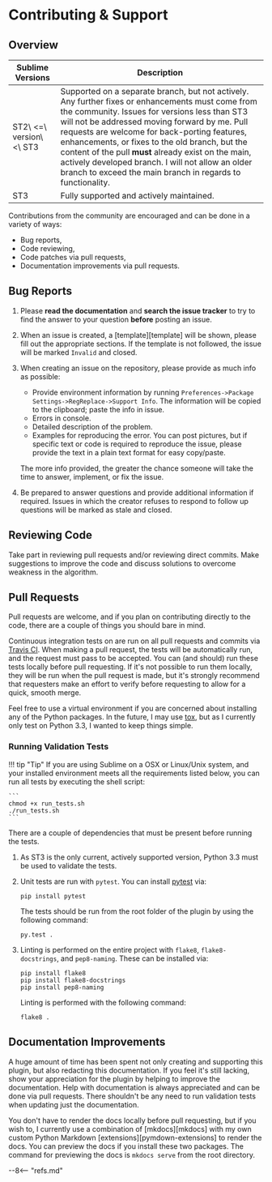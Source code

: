 # Contributing &amp; Support

## Overview

Sublime Versions | Description
-----------------|------------
ST2\ <=\ version\ <\ ST3 | Supported on a separate branch, but not actively.  Any further fixes or enhancements must come from the community.  Issues for versions less than ST3 will not be addressed moving forward by me.  Pull requests are welcome for back-porting features, enhancements, or fixes to the old branch, but the content of the pull **must** already exist on the main, actively developed branch.  I will not allow an older branch to exceed the main branch in regards to functionality. |
ST3 | Fully supported and actively maintained.

Contributions from the community are encouraged and can be done in a variety of ways:

- Bug reports,
- Code reviewing,
- Code patches via pull requests,
- Documentation improvements via pull requests.

## Bug Reports

1. Please **read the documentation** and **search the issue tracker** to try to find the answer to your question **before** posting an issue.

2. When an issue is created, a [template][template] will be shown, please fill out the appropriate sections. If the template is not followed, the issue will be marked `Invalid` and closed.

3. When creating an issue on the repository, please provide as much info as possible:

    - Provide environment information by running `Preferences->Package Settings->RegReplace->Support Info`.  The information will be copied to the clipboard; paste the info in issue.
    - Errors in console.
    - Detailed description of the problem.
    - Examples for reproducing the error.  You can post pictures, but if specific text or code is required to reproduce the issue, please provide the text in a plain text format for easy copy/paste.

    The more info provided, the greater the chance someone will take the time to answer, implement, or fix the issue.

4. Be prepared to answer questions and provide additional information if required.  Issues in which the creator refuses to respond to follow up questions will be marked as stale and closed.

## Reviewing Code

Take part in reviewing pull requests and/or reviewing direct commits.  Make suggestions to improve the code and discuss solutions to overcome weakness in the algorithm.

## Pull Requests

Pull requests are welcome, and if you plan on contributing directly to the code, there are a couple of things you should bare in mind.

Continuous integration tests on are run on all pull requests and commits via [Travis CI](https://travis-ci.org/).  When making a pull request, the tests will be automatically run, and the request must pass to be accepted.  You can (and should) run these tests locally before pull requesting.  If it's not possible to run them locally, they will be run when the pull request is made, but it's strongly recommend that requesters make an effort to verify before requesting to allow for a quick, smooth merge.

Feel free to use a virtual environment if you are concerned about installing any of the Python packages.  In the future, I may use [tox](https://tox.readthedocs.io/en/latest/), but as I currently only test on Python 3.3, I wanted to keep things simple.

### Running Validation Tests

!!! tip "Tip"
    If you are using Sublime on a OSX or Linux/Unix system, and your installed environment meets all the requirements listed below, you can run all tests by executing the shell script:

    ```
    chmod +x run_tests.sh
    ./run_tests.sh
    ```

There are a couple of dependencies that must be present before running the tests.

1. As ST3 is the only current, actively supported version, Python 3.3 must be used to validate the tests.

2. Unit tests are run with `pytest`.  You can install [pytest](https://pytest.org) via:

    ```
    pip install pytest
    ```

    The tests should be run from the root folder of the plugin by using the following command:

    ```
    py.test .
    ```

3. Linting is performed on the entire project with `flake8`, `flake8-docstrings`, and `pep8-naming`.  These can be installed via:

    ```
    pip install flake8
    pip install flake8-docstrings
    pip install pep8-naming
    ```

    Linting is performed with the following command:

    ```
    flake8 .
    ```

## Documentation Improvements

A huge amount of time has been spent not only creating and supporting this plugin, but also redacting this documentation.  If you feel it's still lacking, show your appreciation for the plugin by helping to improve the documentation.  Help with documentation is always appreciated and can be done via pull requests.  There shouldn't be any need to run validation tests when updating just the documentation.

You don't have to render the docs locally before pull requesting, but if you wish to, I currently use a combination of [mkdocs][mkdocs] with my own custom Python Markdown [extensions][pymdown-extensions] to render the docs.  You can preview the docs if you install these two packages.  The command for previewing the docs is `mkdocs serve` from the root directory.

--8<-- "refs.md"

